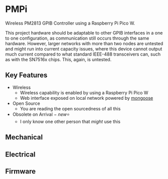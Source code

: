 # PMPi

Wireless PM2813 GPIB Controller using a Raspberry Pi Pico W.

This project hardware should be adaptable to other GPIB interfaces in a one to one configuration,
as communication still occurs through the same hardware. However, larger networks with more than two nodes are untested and might run into current capacity issues,
where this device cannot output much current compared to what standard IEEE-488 transceivers can, such as with the SN7516x chips. This, again, is untested.

## Key Features

- Wireless
  - Wireless capability is enabled by using a Raspberry Pi Pico W
  - Web interface exposed on local network powered by [mongoose](https://mongoose.ws/)
- Open Source
  - You are reading the open sourcedness of all this
- Obsolete on Arrival $-$ *new*⭐
  - I only know one other person that *might* use this

## Mechanical

<!-- case construction and mounting -->

## Electrical

<!-- schematics and routing -->

## Firmware

<!-- programming the Pico W and the Web UI -->
